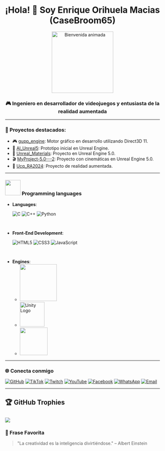 <h1 align="center">¡Hola! 👋 Soy Enrique Orihuela Macias (CaseBroom65)</h1>

<div align="center">
  <img src="https://media4.giphy.com/media/v1.Y2lkPTc5MGI3NjExOHRnaGtidXR6MGxsaHJtOW0yYWRoNjcxcnYyd2RqamdqOXoyYmRueCZlcD12MV9pbnRlcm5hbF9naWZfYnlfaWQmY3Q9Zw/lbAgIgQ6Dytkk/giphy.gif" height="200" alt="Bienvenida animada" />
</div>

<h3 align="center">🎮 Ingeniero en desarrollador de videojuegos y entusiasta de la realidad aumentada</h3>

---

### 🚀 Proyectos destacados:

- 🎮 [gupp_engine](https://github.com/CaseBroom65/gupp_engine): Motor gráfico en desarrollo utilizando Direct3D 11.
- 🧪 [AI_Unreal5](https://github.com/CaseBroom65/UR5-IA): Prototipo inicial en Unreal Engine.
- 🧪 [Unreal_Materials](https://github.com/CaseBroom65/Unreal_Engine_5_Material): Proyecto en Unreal Engine 5.0.
- 🎬 [MyProject-5.0---2](https://github.com/CaseBroom65/MyProject-5.0---2): Proyecto con cinemáticas en Unreal Engine 5.0.
- 🧠 [Ucq_RA2024](https://github.com/CaseBroom65/Ucq_RA2024): Proyecto de realidad aumentada.

---

### <picture> <img src = "https://github.com/7oSkaaa/7oSkaaa/blob/main/Images/Programming_Languages.gif?raw=true" width = 50px>  </picture> Programming languages

- **Languages**:
    
    ![C](https://img.shields.io/badge/C%20-%232370ED.svg?style=for-the-badge&logo=c&logoColor=white)
    ![C++](https://img.shields.io/badge/C++%20-%2300599C.svg?style=for-the-badge&logo=c%2B%2B&logoColor=white)
    ![Python](https://img.shields.io/badge/Python%20-%2314354C.svg?style=for-the-badge&logo=python&logoColor=white)

<br>   
    
- **Front-End Development**:

   ![HTML5](https://img.shields.io/badge/HTML5%20-%23E34F26.svg?style=for-the-badge&logo=html5&logoColor=white)
   ![CSS3](https://img.shields.io/badge/CSS%20-%231572B6.svg?style=for-the-badge&logo=css3&logoColor=white)
   ![JavaScript](https://img.shields.io/badge/JavaScript%20-%23F7DF1E.svg?style=for-the-badge&logo=javascript&logoColor=black)
<br>

- **Engines**:
  - <img src="https://img.shields.io/badge/UnrealEngine-black?logo=UnrealEngine" width="120"/>
  - <img src="https://upload.wikimedia.org/wikipedia/commons/c/c4/Unity_2021.svg" alt="Unity Logo" width="80"/>
  - <img src= "https://img.shields.io/badge/DirectX11-blue?logo=Direct" width="90"/>




---

### 🌐 Conecta conmigo

[![GitHub](https://img.shields.io/badge/GitHub-181717?style=flat&logo=github&logoColor=white)](https://github.com/CaseBroom65)
[![TikTok](https://img.shields.io/badge/TikTok-000000?style=flat&logo=tiktok&logoColor=white)](https://www.tiktok.com/@casebroom65?_t=ZS-8waCIxl5gpe&_r=1)
[![Twitch](https://img.shields.io/badge/Twitch-9146FF?style=flat&logo=twitch&logoColor=white)](https://www.twitch.tv/casebroom65)
[![YouTube](https://img.shields.io/badge/YouTube-FF0000?style=flat&logo=youtube&logoColor=white)](https://www.youtube.com/@enriqueorihuelamacias7823)
[![Facebook](https://img.shields.io/badge/Facebook-1877F2?style=flat&logo=facebook&logoColor=white)](https://www.facebook.com/casebroom)
[![WhatsApp](https://img.shields.io/badge/WhatsApp-25D366?style=flat&logo=whatsapp&logoColor=white)](https://wa.me/5542775524)
[![Email](https://img.shields.io/badge/Email-D14836?style=flat&logo=gmail&logoColor=white)](mailto:enrique.orihuela.m@hotmail.com)

---
## 🏆 GitHub Trophies
![](https://github-profile-trophy.vercel.app/?username=Ivancelot9&theme=tokyonight&no-frame=false&no-bg=true&margin-w=4)
---

### 🧠 Frase Favorita

> "La creatividad es la inteligencia divirtiéndose." – Albert Einstein
